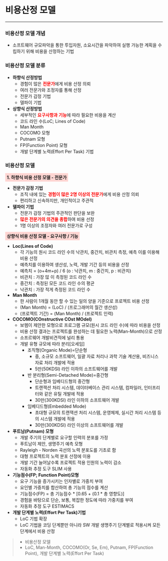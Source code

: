 # 비용산정 모델

---

### 비용산정 모델 개념
- 소프트웨어 규모파악을 통한 투입자원, 소요시간을 파악하여 실행 가능한 계획을 수립하기 위해 비용을 산정하는 기법


### 비용산정 모델 분류
- **하향식 산정방법**
  - 경험이 많은 <strong style="color:red">전문가</strong>에게 비용 산정 의뢰
  - 여러 전문가와 조정자를 통해 산정
  - 전문가 감정 기법
  - 델파이 기법
- **상향식 산정방법**
  - 세부적인 <strong style="color:red">요구사항과 기능</strong>에 따라 필요한 비용을 계산
  - 코드 라인 수(LoC; Lines of Code)
  - Man Month
  - COCOMO 모형
  - Putnam 모형
  - FP(Function Point) 모형
  - 개발 단계별 노력(Effort Per Task) 기법

### 비용산정 모델
<strong style="background: #FFD5D2; padding: 5px;">1. 하향식 비용 산정 모델 - 전문가</strong>
- **전문가 감정 기법**
  - 조직 내에 있는 <strong style="color:red">경험이 많은 2명 이상의 전문가</strong>에게 비용 산정 의뢰
  - 편리하고 신속하지만, 개인적이고 주관적
- **델파이 기법**
  - 전문가 감정 기법의 주관적인 판단을 보완
  - <strong style="color:red">많은 전문가의 의견을 종합</strong>하여 비용 선정
  - 1명 이상의 조정자와 여러 전문가로 구성

<strong style="background: #FFD5D2; padding: 5px;">상향식 비용 산정 모델 - 요구사항 / 기능</strong>

- **Loc(Lines of Code)**
  - 각 기능의 원시 코드 라인 수의 낙관치, 중간치, 비관치 측정, 예측 이를 이용해 비용 산정
  - 예측치를 이용하여 생산성, 노력, 개발 기간 등의 비용을 산정
  - 예측치 = (o+4m+p) / 6 (o : 낙관치, m : 중간치, p : 비관치)
  - 비관치 : 가장 많 이 측정된 코드 라인 수
  - 중간치 : 측정된 모든 코드 라인 수의 평균
  - 낙관치 : 가장 적게 측정된 코드 라인 수
- **Man Month**
  - 한 사람이 1개월 동안 할 수 있는 일의 양을 기준으로 프로젝트 비용 산정
  - (Man Month) = (LoC) / (프로그래머의 월간 생산성)
  - (프로젝트 기간) = (Man Month) / (프로젝트 인력)
- **COCOMO(COnstructive COst MOdel)**
  - 보헴이 제안한 모형으로 프로그램 규모(원시 코드 라인 수)에 따라 비용을 산정
  - 비용 산정 결과는 프로젝트를 완성하는 데 필요한 노력(Man-Month)으로 산정
  - 소프르웨어 개발비견적에 널리 통용
  - 개발 유형 규모에 따라 분리[오세임]
    - 조직형(Organic Mode)=단순형
      - 중, 소규모 소프트웨어, 일괄 자료 처리나 과학 기술 계산용, 비즈니스 자료 처리 개발에 적용
      - 5만(50KDSI) 라인 이하의 소프트웨어를 개발
    - 반 분리형(Semi-Detached Mode)=중간형
      - 단순형과 임베디드형의 중간형
      - 트랜잭션 처리 시스템, 데이터베이스 관리 시스템, 컴파일러, 인터프리터와 같은 유틸 개발에 적용
      - 30만(300KDSI) 라인 이하의 소프트웨어 개발
    - 임베디드형(Embedded Mode)
      - 초대형 규모의 트랜잭션 처리 시스템, 운영체제, 실시간 처리 시스템 등의 시스템 개발에 적용
      - 30만(300KDSI) 라인 이상의 소프트웨어를 개발
- **푸트남(Putnam) 모형**
  - 개발 주기의 단계별로 요구할 인력의 분포를 가정
  - 푸트남이 제안, 생명주기 예측 모형
  - Rayleigh - Norden 곡선의 노력 분포도를 기초로 함
  - 대형 프로젝트의 노력 분포 산정에 이용
  - 개발 기간 늘어날수록 프로젝트 적용 인원의 노력이 감소
  - 자동화 추정 도구 SLIM 사용
- **기능점수(FP; Function Point)모형**
  - 요구 기능을 증가시키는 인자별로 가중치 부여
  - 요인별 가중치를 합산하여 총 기능의 점수를 계산
  - 기능점수(FP) = 총 기능점수 * [0.65 + (0.1 * 총 영향도)]
  - 경험을 바탕으로 단순, 보통, 복잡한 정도에 따라 가중치를 부여
  - 자동화 추정 도구 ESTIMACS
- **개발 단계별 노력(Effort Per Task)기법**
  - LoC 기법 확장
  - LoC 기법을 코딩 단계뿐만 아니라 SW 개발 생명주기 단계별로 적용시켜 모든 단계에서 비용 산정



> - 비용산정 모델
> - LoC, Man-Month, COCOMO(Or, Se, Em), Putnam, FP(Function Point), 개발 단계별 노력(Effort Per Task)


